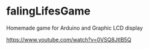 # falingLifesGame
Homemade game for Arduino and Graphic LCD display

https://www.youtube.com/watch?v=0VSQ8JtlB5Q
